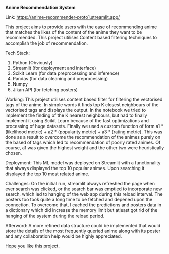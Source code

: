 **Anime Recommendation System**

Link: https://anime-recommender-proto1.streamlit.app/

This project aims to provide users with the ease of recommending anime that matches the likes of the content of the anime they want to be recommended. This project utilises Content based filtering techniques to accomplish the job of recommendation.

Tech Stack:
1. Python (Obviously)
2. Streamlit (for deployment and interface)
3. Scikit Learn (for data preprocessing and inference)
4. Pandas (for data cleaning and preprocessing)
5. Numpy
6. Jikan API (for fetching posters)

Working:
This project utilises content based filter for filtering the vectorised tags of the anime. In simple words it finds top K closest neighbours of the vectorised tags and displays the output.
In the notebook we tried to implement the finding of the K nearest neighbours, but had to finally implement it using Scikit Learn because of the fast optimizations and processing of huge datasets.
Finally we used a custom function of form a1 * (likelihood metric) + a2 * (popularity metric) + a3 * (rating metric). This was done as a result to overcome the recommendation of the animes purely on the based of tags which led to recommendation of poorly rated animes.
Of course, a1 was given the highest weight and the other two were heuristically chosen.

Deployment:
This ML model was deployed on Streamlit with a functionality that always displayed the top 10 popular animes. Upon searching it displayed the top 10 most related anime.

Challenges:
On the initial run, streamlit always refreshed the page when ever search was clicked, or the search bar was emptied to incorporate new search, which led to hanging of the web app during this reload interval. The posters too took quite a long time to be fetched and depened upon the connection.
To overcome that, I cached the predictions and posters data in a dictionary which did increase the memory limit but atleast got rid of the hanging of the system during the reload period.

Afterword:
A more refined data structure could be implemented that would store the details of the most frequently queried anime along with its poster and any collaboration help would be highly appreciated.

Hope you like this project.
